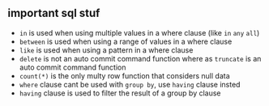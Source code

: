 ## important sql stuf
- `in` is used when using multiple values in a where clause (like `in` `any` `all`) 
- `between` is used when using a range of values in a where clause
- `like` is used when using a pattern in a where clause
- `delete` is not an auto commit command function where as `truncate` is an auto commit command function
- `count(*)` is the only multy row function that considers null data
- `where` clause cant be used with `group by`, use `having` clause insted 
- `having` clause is used to filter the result of a group by clause
